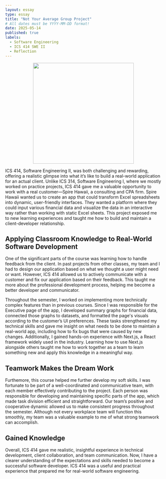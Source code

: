 ```yaml
---
layout: essay
type: essay
title: "Not Your Average Group Project"
# All dates must be YYYY-MM-DD format!
date: 2025-05-14
published: true
labels:
  - Software Engineering
  - ICS 414 SWE II 
  - Reflection
---
```


<p align="center">
    <img width="325px" class="rounded float-start pe-4" src="../img/essays/collaboration-ics414.jpg">
</p>

ICS 414, Software Engineering II, was both challenging and rewarding, offering a realistic glimpse into what it’s like to build a real-world application for an actual client. Unlike ICS 314, Software Engineering I, where we mostly worked on practice projects, ICS 414 gave me a valuable opportunity to work with a real customer—Spire Hawaii, a consulting and CPA firm. Spire Hawaii wanted us to create an app that could transform Excel spreadsheets into dynamic, user-friendly interfaces. They wanted a platform where they could input various financial data and visualize the data in an interactive way rather than working with static Excel sheets. This project exposed me to new learning experiences and taught me how to build and maintain a client-developer relationship.

## Applying Classroom Knowledge to Real-World Software Development

One of the significant parts of the course was learning how to handle feedback from the client. In past projects from other classes, my team and I had to design our application based on what we thought a user might need or want. However, ICS 414 allowed us to actively communicate with a customer and fix our application based on their feedback. This taught me more about the professional development process, helping me become a better developer and communicator.

Throughout the semester, I worked on implementing more technically complex features than in previous courses. Since I was responsible for the Executive page of the app, I developed summary graphs for financial data, connected those graphs to datasets, and formatted the page's visuals according to the customer’s UI preferences. These tasks strengthened my technical skills and gave me insight on what needs to be done to maintain a real-world app, including how to fix bugs that were caused by new changes. Additionally, I gained hands-on experience with Next.js, a React framework widely used in the industry. Learning how to use Next.js alongside others taught me how to work together as a team to learn something new and apply this knowledge in a meaningful way.

## Teamwork Makes the Dream Work 

Furthemore, this course helped me further develop my soft skills. I was fortunate to be part of a well-coordinated and communicative team, with each member effectively contributing to the project. Each person was responsible for developing and maintaining specific parts of the app, which made task division efficient and straightforward. Our team’s positive and cooperative dynamic allowed us to make consistent progress throughout the semester. Although not every workplace team will function this smoothly, my team was a valuable example to me of what strong teamwork can accomplish.

## Gained Knowledge

Overall, ICS 414 gave me realistic, insightful experience in technical development, client collaboration, and team communication. Now, I have a clearer understanding of the expectations and skills needed to become a successful software developer. ICS 414 was a useful and practical experience that prepared me for real-world software engineering.
